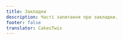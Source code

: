 ```yaml
---
title: Закладки
description: Часті запитання про закладки.
footer: false
translator: CakesTwix
---
```

